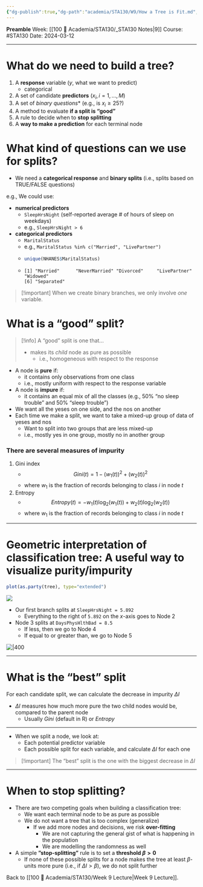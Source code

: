 ```yaml
---
{"dg-publish":true,"dg-path":"academia/STA130/W9/How a Tree is Fit.md","permalink":"/academia/sta-130/w9/how-a-tree-is-fit/","created":"2024-03-12T21:43:42.280-04:00","updated":"2024-04-21T21:55:34.366-04:00"}
---
```


**Preamble**
Week: [[100 📒 Academia/STA130/_STA130 Notes\|9]]
Course: #STA130
Date: 2024-03-12

---
# What do we need to build a tree?

1. A **response** variable ($y$, what we want to predict)
    - categorical
2. A set of candidate **predictors** ($x_{i}, i = 1, \dots, M$)
3. A set of **binary* questions** (e.g., is $x_{i} \ge 25$?)
4. A method to evaluate **if a split is “good”**
5. A rule to decide when to **stop splitting**
6. A **way to make a prediction** for each terminal node

# What kind of questions can we use for splits?

- We need a **categorical response** and **binary splits** (i.e., splits based on TRUE/FALSE questions)

e.g., We could use:

- **numerical predictors**
    - `SleepHrsNight` (self-reported average # of hours of sleep on weekdays)
    - e.g., `SleepHrsNight > 6`
- **categorical predictors**
    - `MaritalStatus`
    - e.g., `MaritalStatus %in% c("Married", "LivePartner")`
    - 
      ```r
      unique(NHANES$MaritalStatus)
      ```
    - 
      ```
      [1] "Married"      "NeverMarried" "Divorced"     "LivePartner"  "Widowed"     
      [6] "Separated"
      ```

> [!important] When we create binary branches, we only involve *one* variable.

# What is a “good” split?

> [!info] A “good” split is one that…
> -  makes its *child* node as pure as possible
>     - i.e., homogeneous with respect to the response

- A node is **pure** if:
    - it contains only observations from one class
    - i.e., mostly uniform with respect to the response variable
- A node is **impure** if:
    - it contains an equal mix of all the classes (e.g., 50% “no sleep trouble” and 50% “sleep trouble”)
- We want all the yeses on one side, and the nos on another
- Each time we make a split, we want to take a mixed-up group of data of yeses and nos
    - Want to split into two groups that are less mixed-up
    - i.e., mostly yes in one group, mostly no in another group

### There are several measures of impurity
1. Gini index
    - $$Gini(t) = 1 - (w_{1} (t))^{2} + (w_{2} (t))^{2}$$
    - where $w_{1}$ is the fraction of records belonging to class $i$ in node $t$
2. Entropy
    - $$Entropy(t) = -w_{1} (t) \log_{2} (w_{1}(t)) + w_{2}(t) \log_{2}(w_{2}(t))$$
    - where $w_{1}$ is the fraction of records belonging to class $i$ in node $t$

---
# Geometric interpretation of classification tree: A useful way to visualize purity/impurity

```r
plot(as.party(tree), type="extended")
```

![](https://i.imgur.com/4XpFh9v.png)

- Our first branch splits at `SleepHrsNight = 5.892`
    - Everything to the right of `5.892` on the $x$-axis goes to Node 2
- Node 3 splits at `DaysPhysHlthBad = 8.5`
    - If less, then we go to Node 4
    - If equal to or greater than, we go to Node 5

![|400](https://i.imgur.com/NJrl22q.png)

---
# What is the “best” split

For each candidate split, we can calculate the decrease in impurity $\Delta I$
- $\Delta I$ measures how much more pure the two child nodes would be, compared to the parent node
    - Usually *Gini* (default in R) or *Entropy*
---
- When we split a node, we look at:
    - Each potential predictor variable
    - Each possible split for each variable, and calculate $\Delta I$ for each one

> [!important] The “best” split is the one with the biggest decrease in $\Delta I$

---
# When to stop splitting?

- There are two competing goals when building a classification tree:
    - We want each terminal node to be as pure as possible
    - We do not want a tree that is too complex (generalize)
        - If we add more nodes and decisions, we risk **over-fitting**
            - We are not capturing the general gist of what is happening in the population
            - We are modelling the randomness as well
- A simple **”stop-splitting”** rule is to set a **threshold $\beta > 0$**
    - If none of these possible splits for a node makes the tree at least $\beta$-units more pure (i.e., if $\Delta I > \beta$), we do not split further

Back to [[100 📒 Academia/STA130/Week 9 Lecture\|Week 9 Lecture]].